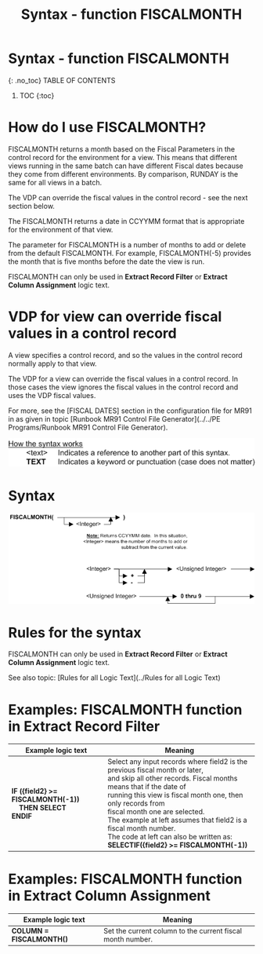 ﻿---
layout: default
title: "Syntax - function FISCALMONTH"
parent: Syntax - functions
grand_parent: Workbench Logic Text Syntax
nav_order: 7
---
# Syntax - function FISCALMONTH
{: .no_toc}
TABLE OF CONTENTS 
1. TOC
{:toc}  


# How do I use FISCALMONTH? 


FISCALMONTH returns a month based on the Fiscal Parameters in the control record for the environment for a view. This means that different views running in the same batch can have different Fiscal dates because they come from different environments. By comparison, RUNDAY is the same for all views in a batch.

The VDP can override the fiscal values in the control record - see the next section below.

The FISCALMONTH returns a date in CCYYMM format that is appropriate for the environment of that view.

The parameter for FISCALMONTH is a number of months to add or delete from the default FISCALMONTH. For example, FISCALMONTH\(-5\) provides the month that is five months before the date the view is run.

FISCALMONTH can only be used in **Extract Record Filter** or **Extract Column Assignment** logic text.

# VDP for view can override fiscal values in a control record

A view specifies a control record, and so the values in the control record normally apply to that view.

The VDP for a view can override the fiscal values in a control record. In those cases the view ignores the fiscal values in the control record and uses the VDP fiscal values.

For more, see the \[FISCAL DATES\] section in the configuration file for MR91 in as given in topic [Runbook MR91 Control File Generator](../../PE Programs/Runbook MR91 Control File Generator). 


![(Syntax Legend)](../../images/LTZZ_Syntax_legend.gif )

# Syntax 

![Function FISCALMONTH](../../images/LTSF_FISCALMONTH_01.gif)

# Rules for the syntax 

FISCALMONTH can only be used in **Extract Record Filter** or **Extract Column Assignment** logic text.

See also topic: [Rules for all Logic Text](../Rules for all Logic Text) 

# Examples: FISCALMONTH function in Extract Record Filter 


|Example logic text|Meaning|
|------------------|-------|
|**IF ({field2} >= FISCALMONTH(-1))<br>&nbsp;&nbsp;&nbsp;&nbsp;THEN SELECT<br>ENDIF**|Select any input records where field2 is the previous fiscal month or later,<br>and skip all other records. Fiscal months means that if the date of<br>running this view is fiscal month one, then only records from<br>fiscal month one are selected.<br>The example at left assumes that field2 is a fiscal month number.<br>The code at left can also be written as:<br>**SELECTIF({field2} >= FISCALMONTH(-1))**|

# Examples: FISCALMONTH function in Extract Column Assignment 


|Example logic text|Meaning|
|------------------|-------|
|**COLUMN = FISCALMONTH()**|Set the current column to the current fiscal month number.|

  


